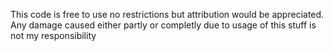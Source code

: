 This code is free to use no restrictions but attribution would be appreciated.
Any damage caused either partly or completly due to usage of this stuff is not my responsibility